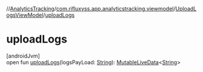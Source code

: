 //[AnalyticsTracking](../../../index.md)/[com.rifluxyss.app.analyticstracking.viewmodel](../index.md)/[UploadLogsViewModel](index.md)/[uploadLogs](upload-logs.md)

# uploadLogs

[androidJvm]\
open fun [uploadLogs](upload-logs.md)(logsPayLoad: [String](https://developer.android.com/reference/kotlin/java/lang/String.html)): [MutableLiveData](https://developer.android.com/reference/kotlin/androidx/lifecycle/MutableLiveData.html)&lt;[String](https://developer.android.com/reference/kotlin/java/lang/String.html)&gt;
